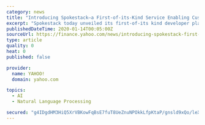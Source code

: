 ```yaml
---
category: news
title: "Introducing Spokestack—a First-of-its-Kind Service Enabling Custom Voice Assistants on Mobile Apps"
excerpt: "Spokestack today unveiled its first-of-its kind developer platform for creating custom mobile voice assistants at Project Voice, the 1 event for voice tech and artificial intelligence in America. The"
publishedDateTime: 2020-01-14T00:05:00Z
sourceUrl: https://finance.yahoo.com/news/introducing-spokestack-first-kind-enabling-231800182.html
type: article
quality: 0
heat: 0
published: false

provider:
  name: YAHOO!
  domain: yahoo.com

topics:
  - AI
  - Natural Language Processing

secured: "g4IDgdHM3HiQ5XrVBKowFqBsE7fuT8UeZnuNPOkkLfpKtaP/gnsld9xQo/leXFQ8OizYA8zxC/JQpYvqq8ZBFg8HVSSg8FIJPQv9wIJwDKcyGzugRA3y2EtW2XGAr/oHxXs37vb9V5M6hr2pUqcJCx5e6LFQcV9tlVqyCF/wR83C/F1xpmKjUKIBouaF3VLNrN3czOo9y0TU3mjbXuR5uDVZ8gSgS25FL2WnSEmSQAUkj/Ay6neIVF3xeRuyQc1BNBQxp1qJBWQbJlfxSRn4fA==;/wGz3LsfCc/hxJMVGS4Ssw=="
---
```


